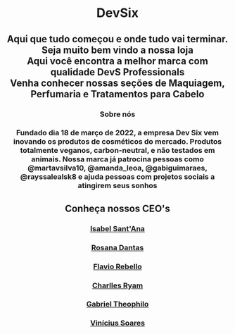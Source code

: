 <h1 align=center> DevSix</h1>
<h2 align=center>Aqui que tudo começou e onde  tudo vai terminar.<br>
Seja muito bem vindo a nossa loja<br>
Aqui você encontra a melhor marca com qualidade DevS Professionals<br>
Venha conhecer nossas seções de Maquiagem, Perfumaria e Tratamentos para Cabelo</h2>



<h3 align=center> Sobre nós </h3>
<h3 align=center> Fundado dia 18 de março de 2022, a empresa Dev Six vem inovando os produtos de cosméticos do mercado. Produtos totalmente veganos, carbon-neutral, e não testados em animais. Nossa marca já patrocina pessoas como @martavsilva10, @amanda_leoa, @gabiguimaraes, @rayssalealsk8 e ajuda pessoas com projetos sociais a atingirem seus sonhos </h3>


<h2 align=center>Conheça nossos CEO's</h2>

<h3 align=center><a href=https://github.com/isabeels> Isabel Sant'Ana  </a></h3>
<h3 align=center><a href=https://github.com/RosanaDantas>  Rosana Dantas  </a></h3>
<h3 align=center><a href=https://github.com/FlavioRebello>  Flavio Rebello  </a></h3>
<h3 align=center><a href=https://github.com/Charllesryam>  Charlles Ryam  </a></h3>
<h3 align=center><a href=https://github.com/GabrielTheophilo>  Gabriel Theophilo  </a></h3>
<h3 align=center><a href=https://github.com/KyuaKun>  Vinícius Soares  </a></h3>

